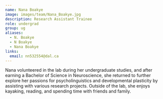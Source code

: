 ```yaml
---
name: Nana Boakye
image: images/team/Nana_Boakye.jpg
description: Research Assistant Trainee
role: undergrad
group: ug
aliases:
  - N. Boakye
  - N Boakye
  - Nana Boakye
links:
  email: nn532554@dal.ca
---
```


Nana volunteered in the lab during her undergraduate studies, and after earning a Bachelor of Science in Neuroscience, she returned to further explore her passions for psycholinguistics and developmental plasticity by assisting with various research projects. Outside of the lab, she enjoys kayaking, reading, and spending time with friends and family.
